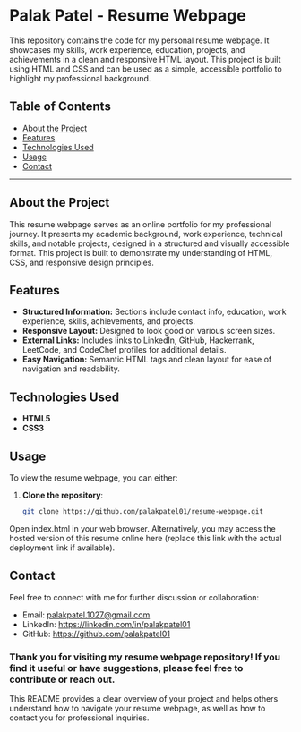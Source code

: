 # Palak Patel - Resume Webpage

This repository contains the code for my personal resume webpage. It showcases my skills, work experience, education, projects, and achievements in a clean and responsive HTML layout. This project is built using HTML and CSS and can be used as a simple, accessible portfolio to highlight my professional background.

## Table of Contents
- [About the Project](#about-the-project)
- [Features](#features)
- [Technologies Used](#technologies-used)
- [Usage](#usage)
- [Contact](#contact)

---

## About the Project

This resume webpage serves as an online portfolio for my professional journey. It presents my academic background, work experience, technical skills, and notable projects, designed in a structured and visually accessible format. This project is built to demonstrate my understanding of HTML, CSS, and responsive design principles.

## Features

- **Structured Information:** Sections include contact info, education, work experience, skills, achievements, and projects.
- **Responsive Layout:** Designed to look good on various screen sizes.
- **External Links:** Includes links to LinkedIn, GitHub, Hackerrank, LeetCode, and CodeChef profiles for additional details.
- **Easy Navigation:** Semantic HTML tags and clean layout for ease of navigation and readability.

## Technologies Used

- **HTML5**
- **CSS3**

## Usage

To view the resume webpage, you can either:

1. **Clone the repository**:
   ```bash
   git clone https://github.com/palakpatel01/resume-webpage.git
Open index.html in your web browser.
Alternatively, you may access the hosted version of this resume online here (replace this link with the actual deployment link if available).

## Contact
Feel free to connect with me for further discussion or collaboration:

- Email: palakpatel.1027@gmail.com
- LinkedIn: https://linkedin.com/in/palakpatel01
- GitHub: https://github.com/palakpatel01

### Thank you for visiting my resume webpage repository! If you find it useful or have suggestions, please feel free to contribute or reach out.


This README provides a clear overview of your project and helps others understand how to navigate your resume webpage, as well as how to contact you for professional inquiries.

